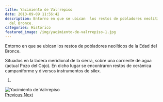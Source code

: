 ```yaml
---
title: Yacimiento de Valrrepiso
date: 2013-09-09 11:56:42
description: Entorno en que se ubican  los restos de pobladores neolíticos de la Edad
  del Bronce.
categories: Histórico
featured_image: /img/yacimiento-de-valrrepiso-1.jpg
---
```



Entorno en que se ubican  los restos de pobladores neolíticos de la Edad del Bronce.

Situados en la ladera meridional de la sierra, sobre una corriente de agua (actual Pozo del Cojo). En dicho lugar se encontraron restos de cerámica campaniforme y diversos instrumentos de sílex.

<div id="myCarousel" class="carousel slide" df-ride="carousel">
  <!-- Indicators -->
  <ol class="carousel-indicators">
    <li df-target="#myCarousel" df-slide-to="0" class="active"></li>
  </ol>
  <!-- Wrapper for slides -->
  <div class="carousel-inner" role="listbox">
    <div class="item active">
      <img src="/img/yacimiento-de-valrrepiso-1.jpg" alt="Yacimiento de Valrrepiso">
    </div>
  <!-- Left and right controls -->
  <a class="left carousel-control" href="#myCarousel" role="button" df-slide="prev">
    <span class="glyphicon glyphicon-chevron-left" aria-hidden="true"></span>
    <span class="sr-only">Previous</span>
  </a>
  <a class="right carousel-control" href="#myCarousel" role="button" df-slide="next">
    <span class="glyphicon glyphicon-chevron-right" aria-hidden="true"></span>
    <span class="sr-only">Next</span>
  </a>
</div>
